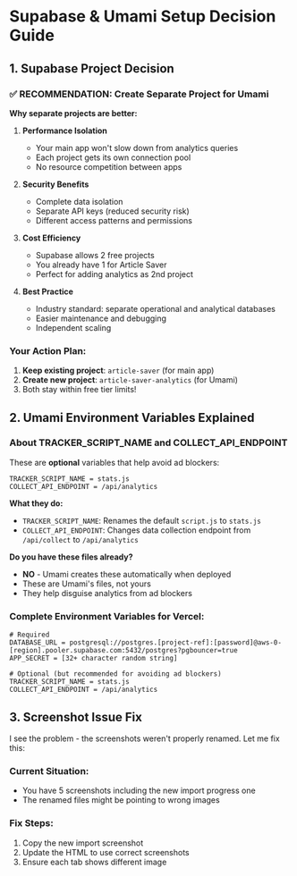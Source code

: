 # Supabase & Umami Setup Decision Guide

## 1. Supabase Project Decision

### ✅ RECOMMENDATION: Create Separate Project for Umami

**Why separate projects are better:**

1. **Performance Isolation**
   - Your main app won't slow down from analytics queries
   - Each project gets its own connection pool
   - No resource competition between apps

2. **Security Benefits**
   - Complete data isolation
   - Separate API keys (reduced security risk)
   - Different access patterns and permissions

3. **Cost Efficiency**
   - Supabase allows 2 free projects
   - You already have 1 for Article Saver
   - Perfect for adding analytics as 2nd project

4. **Best Practice**
   - Industry standard: separate operational and analytical databases
   - Easier maintenance and debugging
   - Independent scaling

### Your Action Plan:
1. **Keep existing project**: `article-saver` (for main app)
2. **Create new project**: `article-saver-analytics` (for Umami)
3. Both stay within free tier limits!

## 2. Umami Environment Variables Explained

### About TRACKER_SCRIPT_NAME and COLLECT_API_ENDPOINT

These are **optional** variables that help avoid ad blockers:

```
TRACKER_SCRIPT_NAME = stats.js
COLLECT_API_ENDPOINT = /api/analytics
```

**What they do:**
- `TRACKER_SCRIPT_NAME`: Renames the default `script.js` to `stats.js`
- `COLLECT_API_ENDPOINT`: Changes data collection endpoint from `/api/collect` to `/api/analytics`

**Do you have these files already?** 
- **NO** - Umami creates these automatically when deployed
- These are Umami's files, not yours
- They help disguise analytics from ad blockers

### Complete Environment Variables for Vercel:

```
# Required
DATABASE_URL = postgresql://postgres.[project-ref]:[password]@aws-0-[region].pooler.supabase.com:5432/postgres?pgbouncer=true
APP_SECRET = [32+ character random string]

# Optional (but recommended for avoiding ad blockers)
TRACKER_SCRIPT_NAME = stats.js
COLLECT_API_ENDPOINT = /api/analytics
```

## 3. Screenshot Issue Fix

I see the problem - the screenshots weren't properly renamed. Let me fix this:

### Current Situation:
- You have 5 screenshots including the new import progress one
- The renamed files might be pointing to wrong images

### Fix Steps:
1. Copy the new import screenshot
2. Update the HTML to use correct screenshots
3. Ensure each tab shows different image